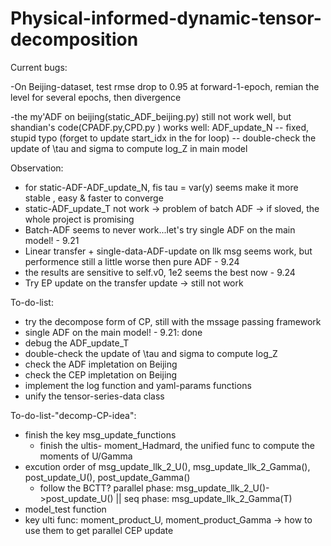 # Physical-informed-dynamic-tensor-decomposition


Current bugs:

-On Beijing-dataset, test rmse drop to 0.95 at forward-1-epoch, remian the level for several epochs, then divergence 

-the my'ADF on beijing(static_ADF_beijing.py) still not work well, but shandian's code(CPADF.py,CPD.py ) works well: ADF_update_N
    -- fixed, stupid typo (forget to update start_idx in the for loop) 
    -- double-check the update of \tau and sigma to compute log_Z in main model


Observation:
- for static-ADF-ADF_update_N, fis tau = var(y) seems make it more stable , easy & faster to converge
- static-ADF_update_T not work -> problem of batch ADF -> if sloved, the whole project is promising 
- Batch-ADF seems to never work...let's try single ADF on the main model! - 9.21
- Linear transfer + single-data-ADF-update on llk msg seems work, but performence still a little worse then pure ADF - 9.24
- the results are sensitive to self.v0, 1e2 seems the best now - 9.24 
- Try EP update on the transfer update  -> still not work

To-do-list:
- try the decompose form of CP, still with the mssage passing framework  
- single ADF on the main model! - 9.21: done     
- debug the ADF_update_T
- double-check the update of \tau and sigma to compute log_Z 
- check the ADF impletation on Beijing
- check the CEP impletation on Beijing
- implement the log function and yaml-params functions
- unify the tensor-series-data class

To-do-list-"decomp-CP-idea":
- finish the key msg_update_functions 
    - finish the ultis- moment_Hadmard, the unified func to compute the moments of U/Gamma
- excution order of msg_update_llk_2_U(), msg_update_llk_2_Gamma(), post_update_U(), post_update_Gamma()
    - follow the BCTT? parallel phase: msg_update_llk_2_U()->post_update_U() || seq phase: msg_update_llk_2_Gamma(T)
- model_test function
- key ulti func: moment_product_U, moment_product_Gamma -> how to use them to get parallel CEP update    